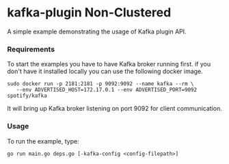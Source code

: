 # kafka-plugin Non-Clustered

A simple example demonstrating the usage of Kafka plugin API.

### Requirements

To start the examples you have to have Kafka broker running first.
if you don't have it installed locally you can use the following docker
image.
```
sudo docker run -p 2181:2181 -p 9092:9092 --name kafka --rm \
   --env ADVERTISED_HOST=172.17.0.1 --env ADVERTISED_PORT=9092 spotify/kafka
```

It will bring up Kafka broker listening on port 9092 for client
communication.

### Usage

To run the example, type:
```
go run main.go deps.go [-kafka-config <config-filepath>]
```
